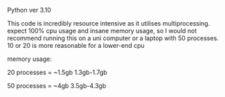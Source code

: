 Python ver 3.10

This code is incredibly resource intensive as it utilises multiprocessing. expect 100% cpu usage and insane memory usage, so I would not recommend running this on a uni computer or a laptop with 50 processes. 10 or 20 is more reasonable for a lower-end cpu


memory usage:

20 processes = ~1.5gb  1.3gb-1.7gb

50 processes = ~4gb  3.5gb-4.3gb